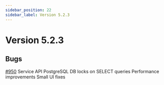 ```yaml
---
sidebar_position: 22
sidebar_label: Version 5.2.3
---
```


# Version 5.2.3

## Bugs
[#950](https://github.com/reportportal/reportportal/issues/950) Service API PostgreSQL DB locks on SELECT queries
Performance improvements
Small UI fixes

